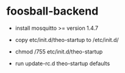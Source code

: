 # foosball-backend

* install mosquitto >= version 1.4.7

* copy etc/init.d/theo-startup to /etc/init.d/
* chmod /755 etc/init.d/theo-startup
* run update-rc.d theo-startup defaults
